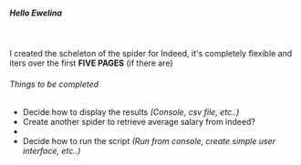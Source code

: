 <h5>Hello Ewelina</h5>
<br>
<p>I created the scheleton of the spider for Indeed, it's completely flexible and
iters over the first <strong>FIVE PAGES</strong> (if there are)</p>

<h6>Things to be completed</h6>
<ul>
<li>Decide how to display the results <em>(Console, csv file, etc..)</em></li>
<li>Create another spider to retrieve average salary from indeed?<li>
<li>Decide how to run the script <em>(Run from console, 
create simple user interface, etc..)</em></li>
</ul>
